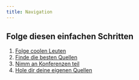 ```yaml
---
title: Navigation
---
```


## Folge diesen einfachen Schritten
1.  [Folge coolen Leuten](#follow-cool-people)
2.  [Finde die besten Quellen](#find-the-best-sources)
3.  [Nimm an Konferenzen teil](#attend-conferences)
4.  [Hole dir deine eigenen Quellen](#get-your-own-sources)